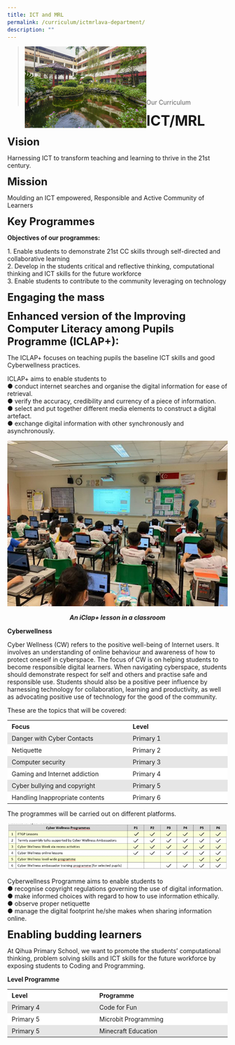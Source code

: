 ```yaml
---
title: ICT and MRL
permalink: /curriculum/ictmrlava-department/
description: ""
---
```

><img src="images/Curriculum/Picture-3-min.jpg"  
     style="width:60%"
			align="left"><br><br><br><br><br><br><br>
>Our Curriculum

**<font size=6>ICT/MRL</font>**

**<font size=5>Vision</font>**

Harnessing ICT to transform teaching and learning to thrive in the 21st century.

**<font size=5>Mission</font>**

Moulding an ICT empowered, Responsible and Active Community of Learners

**<font size=5>Key Programmes</font>**

**Objectives of our programmes:**

1\. Enable students to demonstrate 21st CC skills through self-directed and collaborative learning  
2\. Develop in the students critical and reflective thinking, computational thinking and ICT skills for the future workforce  
3\. Enable students to contribute to the community leveraging on technology

**<font size=5>Engaging the mass</font>**

**<font size=5>Enhanced version of the Improving Computer Literacy among Pupils Programme (ICLAP+):</font>**


The ICLAP+ focuses on teaching pupils the baseline ICT skills and good Cyberwellness practices.

ICLAP+ aims to enable students to  
● conduct internet searches and organise the digital information for ease of retrieval.  
● verify the accuracy, credibility and currency of a piece of information.  
● select and put together different media elements to construct a digital artefact.  
● exchange digital information with other synchronously and asynchronously.

![](/images/Curriculum/ICT%20MRL/ICT%20MRL%201.jpg)

_**<center>An iClap+ lesson in a classroom</center>**_

**Cyberwellness**

Cyber Wellness (CW) refers to the positive well-being of Internet users. It involves an understanding of online behaviour and awareness of how to protect oneself in cyberspace. The focus of CW is on helping students to become responsible digital learners. When navigating cyberspace, students should demonstrate respect for self and others and practise safe and responsible use. Students should also be a positive peer influence by harnessing technology for collaboration, learning and productivity, as well as advocating positive use of technology for the good of the community.

These are the topics that will be covered:

<table style="box-sizing: inherit; border-collapse: collapse; border-spacing: 0px; max-width: 100%; width: 792.225px;"><tbody style="box-sizing: inherit;"><tr style="box-sizing: inherit; background: rgb(255, 255, 255);"><td style="box-sizing: inherit; padding: 5px 10px; width: 427.225px;"><b style="box-sizing: inherit; font-weight: bold;">Focus</b></td><td style="box-sizing: inherit; padding: 5px 10px; width: 365px;"><b style="box-sizing: inherit; font-weight: bold;">Level</b></td></tr><tr style="box-sizing: inherit; background: rgb(230, 230, 230);"><td style="box-sizing: inherit; padding: 5px 10px; width: 427.225px;"><span style="box-sizing: inherit; font-weight: 400;">Danger with Cyber Contacts</span></td><td style="box-sizing: inherit; padding: 5px 10px; width: 365px;"><span style="box-sizing: inherit; font-weight: 400;">Primary 1</span></td></tr><tr style="box-sizing: inherit; background: rgb(255, 255, 255);"><td style="box-sizing: inherit; padding: 5px 10px; width: 427.225px;"><span style="box-sizing: inherit; font-weight: 400;">Netiquette</span></td><td style="box-sizing: inherit; padding: 5px 10px; width: 365px;"><span style="box-sizing: inherit; font-weight: 400;">Primary 2</span></td></tr><tr style="box-sizing: inherit; background: rgb(230, 230, 230);"><td style="box-sizing: inherit; padding: 5px 10px; width: 427.225px;"><span style="box-sizing: inherit; font-weight: 400;">Computer security</span></td><td style="box-sizing: inherit; padding: 5px 10px; width: 365px;"><span style="box-sizing: inherit; font-weight: 400;">Primary 3</span></td></tr><tr style="box-sizing: inherit; background: rgb(255, 255, 255);"><td style="box-sizing: inherit; padding: 5px 10px; width: 427.225px;"><span style="box-sizing: inherit; font-weight: 400;">Gaming and Internet addiction</span></td><td style="box-sizing: inherit; padding: 5px 10px; width: 365px;"><span style="box-sizing: inherit; font-weight: 400;">Primary 4</span></td></tr><tr style="box-sizing: inherit; background: rgb(230, 230, 230);"><td style="box-sizing: inherit; padding: 5px 10px; width: 427.225px;"><span style="box-sizing: inherit; font-weight: 400;">Cyber bullying and copyright</span></td><td style="box-sizing: inherit; padding: 5px 10px; width: 365px;"><span style="box-sizing: inherit; font-weight: 400;">Primary 5</span></td></tr><tr style="box-sizing: inherit; background: rgb(255, 255, 255);"><td style="box-sizing: inherit; padding: 5px 10px; width: 427.225px;"><span style="box-sizing: inherit; font-weight: 400;">Handling Inappropriate contents</span></td><td style="box-sizing: inherit; padding: 5px 10px; width: 365px;"><span style="box-sizing: inherit; font-weight: 400;">Primary 6</span></td></tr></tbody></table>

The programmes will be carried out on different platforms.

![](/images/Curriculum/ICT%20MRL/ICT%20MRL%202.png)

Cyberwellness Programme aims to enable students to  
● recognise copyright regulations governing the use of digital information.  
● make informed choices with regard to how to use information ethically.  
● observe proper netiquette  
● manage the digital footprint he/she makes when sharing information online.

**<font size=5>Enabling budding learners</font>**

At Qihua Primary School, we want to promote the students’ computational thinking, problem solving skills and ICT skills for the future workforce by exposing students to Coding and Programming.

**Level Programme**

<table style="box-sizing: inherit; border-collapse: collapse; border-spacing: 0px; max-width: 100%; width: 792.225px;"><tbody style="box-sizing: inherit;"><tr style="box-sizing: inherit; background: rgb(255, 255, 255);"><td style="box-sizing: inherit; padding: 5px 10px; width: 311.625px;"><b style="box-sizing: inherit; font-weight: bold;">Level</b></td><td style="box-sizing: inherit; padding: 5px 10px; width: 480.6px;"><b style="box-sizing: inherit; font-weight: bold;">Programme</b></td></tr><tr style="box-sizing: inherit; background: rgb(230, 230, 230);"><td style="box-sizing: inherit; padding: 5px 10px; width: 311.625px;"><span style="box-sizing: inherit; font-weight: 400;">Primary 4</span></td><td style="box-sizing: inherit; padding: 5px 10px; width: 480.6px;"><span style="box-sizing: inherit; font-weight: 400;">Code for Fun</span></td></tr><tr style="box-sizing: inherit; background: rgb(255, 255, 255);"><td style="box-sizing: inherit; padding: 5px 10px; width: 311.625px;"><span style="box-sizing: inherit; font-weight: 400;">Primary 5</span></td><td style="box-sizing: inherit; padding: 5px 10px; width: 480.6px;"><span style="box-sizing: inherit; font-weight: 400;">Microbit Programming</span></td></tr><tr style="box-sizing: inherit; background: rgb(230, 230, 230);"><td style="box-sizing: inherit; padding: 5px 10px; width: 311.625px;"><span style="box-sizing: inherit; font-weight: 400;">Primary 5</span></td><td style="box-sizing: inherit; padding: 5px 10px; width: 480.6px;"><span style="box-sizing: inherit; font-weight: 400;">Minecraft Education</span></td></tr></tbody></table>